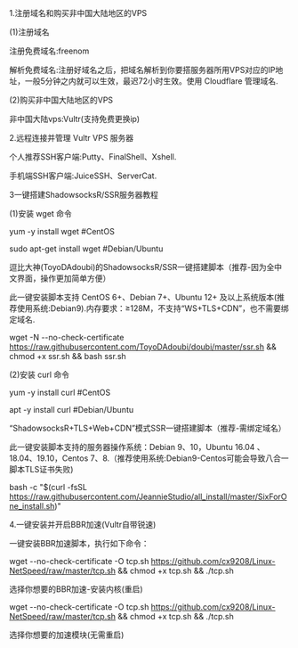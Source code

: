 1.注册域名和购买非中国大陆地区的VPS

(1)注册域名

注册免费域名:freenom

解析免费域名:注册好域名之后，把域名解析到你要搭服务器所用VPS对应的IP地址，一般5分钟之内就可以生效，最迟72小时生效。使用 Cloudflare 管理域名.

(2)购买非中国大陆地区的VPS

非中国大陆vps:Vultr(支持免费更换ip)

2.远程连接并管理 Vultr VPS 服务器

个人推荐SSH客户端:Putty、FinalShell、Xshell.

手机端SSH客户端:JuiceSSH、ServerCat.


3一键搭建ShadowsocksR/SSR服务器教程

(1)安装 wget 命令

yum -y install wget #CentOS

sudo apt-get install wget #Debian/Ubuntu

逗比大神(ToyoDAdoubi)的ShadowsocksR/SSR一键搭建脚本（推荐-因为全中文界面，操作更加简单方便）

此一键安装脚本支持 CentOS 6+、Debian 7+、Ubuntu 12+ 及以上系统版本(推荐使用系统:Debian9).内存要求：≥128M，不支持“WS+TLS+CDN”，也不需要绑定域名.

wget -N --no-check-certificate https://raw.githubusercontent.com/ToyoDAdoubi/doubi/master/ssr.sh && chmod +x ssr.sh && bash ssr.sh

(2)安装 curl 命令

yum -y install curl #CentOS

apt -y install curl #Debian/Ubuntu

“ShadowsocksR+TLS+Web+CDN”模式SSR一键搭建脚本（推荐-需绑定域名）

此一键安装脚本支持的服务器操作系统：Debian 9、10，Ubuntu 16.04 、18.04、19.10，Centos 7、8.（推荐使用系统:Debian9-Centos可能会导致八合一脚本TLS证书失败)

bash -c "$(curl -fsSL https://raw.githubusercontent.com/JeannieStudio/all_install/master/SixForOne_install.sh)"

4.一键安装并开启BBR加速(Vultr自带锐速)

一键安装BBR加速脚本，执行如下命令：

wget --no-check-certificate -O tcp.sh https://github.com/cx9208/Linux-NetSpeed/raw/master/tcp.sh && chmod +x tcp.sh && ./tcp.sh

选择你想要的BBR加速-安装内核(重启)

wget --no-check-certificate -O tcp.sh https://github.com/cx9208/Linux-NetSpeed/raw/master/tcp.sh && chmod +x tcp.sh && ./tcp.sh

选择你想要的加速模块(无需重启)







